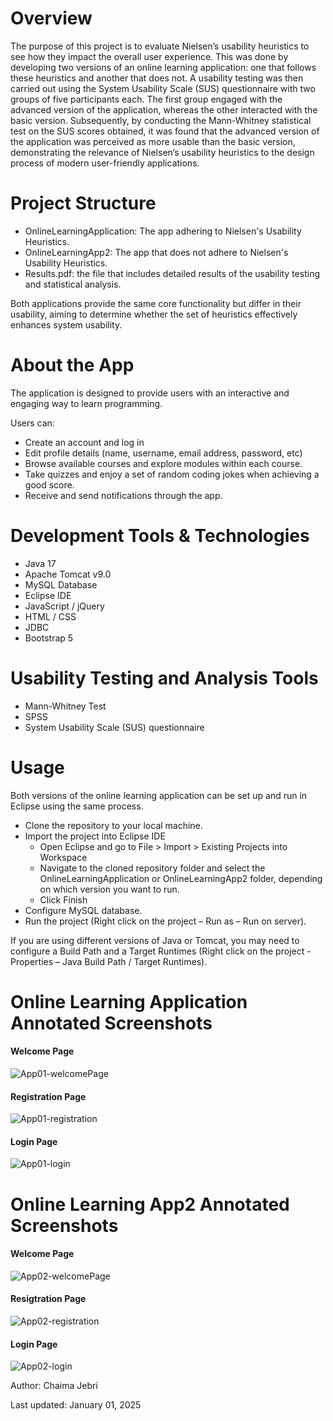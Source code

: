 # Overview
The purpose of this project is to evaluate Nielsen’s usability heuristics to see how they impact the overall user experience. This was done by developing two versions of an online learning application: one that follows these heuristics and another that does not. A usability testing was then carried out using the System Usability Scale (SUS) questionnaire with two groups of five participants each. The first group engaged with the advanced version of the application, whereas the other interacted with the basic version. Subsequently, by conducting the Mann-Whitney statistical test on the SUS scores obtained, it was found that the advanced version of the application was perceived as more usable than the basic version, demonstrating the relevance of Nielsen’s usability heuristics to the design process of modern user-friendly applications.

# Project Structure
* OnlineLearningApplication: The app adhering to Nielsen's Usability Heuristics.
* OnlineLearningApp2: The app that does not adhere to Nielsen's Usability Heuristics.
* Results.pdf: the file that includes detailed results of the usability testing and statistical analysis.

Both applications provide the same core functionality but differ in their usability, aiming to determine whether the set of heuristics effectively enhances system usability.

# About the App
The application is designed to provide users with an interactive and engaging way to learn programming.

Users can:
* Create an account and log in
* Edit profile details (name, username, email address, password, etc)
* Browse available courses and explore modules within each course.
* Take quizzes and enjoy a set of random coding jokes when achieving a good score.
* Receive and send notifications through the app.

# Development Tools & Technologies
* Java 17
* Apache Tomcat v9.0
* MySQL Database
* Eclipse IDE
* JavaScript / jQuery
* HTML / CSS
* JDBC
* Bootstrap 5

# Usability Testing and Analysis Tools
* Mann-Whitney Test
* SPSS
* System Usability Scale (SUS) questionnaire

# Usage
Both versions of the online learning application can be set up and run in Eclipse using the same process.
* Clone the repository to your local machine.
* Import the project into Eclipse IDE
	- Open Eclipse and go to File > Import > Existing Projects into Workspace
	- Navigate to the cloned repository folder and select the OnlineLearningApplication or OnlineLearningApp2 folder, depending on which version you want to run.
	- Click Finish
* Configure MySQL database.
* Run the project (Right click on the project – Run as – Run on server).

If you are using different versions of Java or Tomcat, you may need to configure a Build Path and a Target Runtimes (Right click on the project - Properties – Java Build Path / Target Runtimes).


# Online Learning Application Annotated Screenshots

#### Welcome Page
![App01-welcomePage](https://github.com/user-attachments/assets/f5fec5ad-d0d6-4d81-a818-f036f69bea2d)

#### Registration Page
![App01-registration](https://github.com/user-attachments/assets/c7f506de-5bb1-4f14-bac0-5dbdf0ec0318)

#### Login Page
![App01-login](https://github.com/user-attachments/assets/a6d29fd1-e85c-48cf-84a5-fab7e1d377e2)

# Online Learning App2 Annotated Screenshots

#### Welcome Page
![App02-welcomePage](https://github.com/user-attachments/assets/fde5b748-a7de-40fd-91a4-4498ff4efacc)

#### Resigtration Page
![App02-registration](https://github.com/user-attachments/assets/3ee6b312-6d1a-4d0b-bfd1-c23b075309ff)

#### Login Page
![App02-login](https://github.com/user-attachments/assets/9eb1513a-0772-456e-9260-0565b9bf19d8)


Author: Chaima Jebri

Last updated: January 01, 2025

